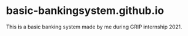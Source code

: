 # basic-bankingsystem.github.io
This is a basic banking system made by me during GRIP internship 2021.
